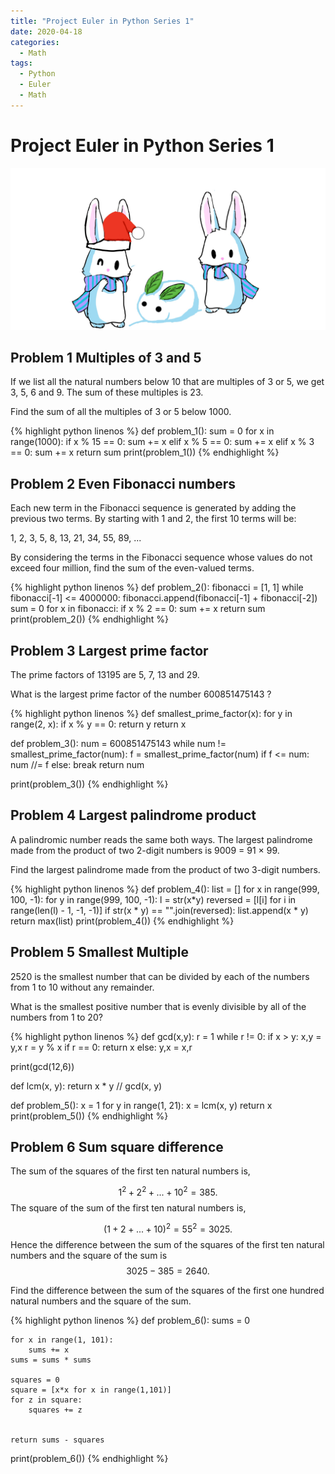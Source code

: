 ```yaml
---
title: "Project Euler in Python Series 1"
date: 2020-04-18
categories:
  - Math
tags:
  - Python
  - Euler
  - Math
---
```


# Project Euler in Python Series 1

![](/assets/images/snowbunny.jpg)

## Problem 1 Multiples of 3 and 5


If we list all the natural numbers below 10 that are multiples of 3 or 5, we get 3, 5, 6 and 9. The sum of these multiples is 23.

Find the sum of all the multiples of 3 or 5 below 1000.


{% highlight python linenos %}
def problem_1():
    sum = 0
    for x in range(1000):
        if x % 15 == 0:
            sum += x
        elif x % 5 == 0:
            sum += x
        elif x % 3 == 0:
            sum += x
    return sum
print(problem_1())
{% endhighlight %}


## Problem 2 Even Fibonacci numbers

Each new term in the Fibonacci sequence is generated by adding the previous two terms. By starting with 1 and 2, the first 10 terms will be:

1, 2, 3, 5, 8, 13, 21, 34, 55, 89, ...

By considering the terms in the Fibonacci sequence whose values do not exceed four million, find the sum of the even-valued terms.


{% highlight python linenos %}
def problem_2():
    fibonacci = [1, 1]
    while fibonacci[-1] <= 4000000:
        fibonacci.append(fibonacci[-1] + fibonacci[-2])
    sum = 0
    for x in fibonacci:
        if x % 2 == 0:
            sum += x
    return sum
print(problem_2())
{% endhighlight %}

## Problem 3 Largest prime factor
The prime factors of 13195 are 5, 7, 13 and 29.

What is the largest prime factor of the number 600851475143 ?


{% highlight python linenos %}
def smallest_prime_factor(x):
    for y in range(2, x):
        if x % y == 0:
            return y
    return x

def problem_3():
    num = 600851475143
    while num != smallest_prime_factor(num):
        f = smallest_prime_factor(num)
        if f <= num:
            num //= f
        else:
            break
    return num

print(problem_3())
{% endhighlight %}

## Problem 4 Largest palindrome product
A palindromic number reads the same both ways. The largest palindrome made from the product of two 2-digit numbers is 9009 = 91 × 99.

Find the largest palindrome made from the product of two 3-digit numbers.

{% highlight python linenos %}
def problem_4():
    list = []
    for x in range(999, 100, -1):
        for y in range(999, 100, -1):
            l = str(x*y)
            reversed = [l[i] for i in range(len(l) - 1, -1, -1)]
            if str(x * y) == "".join(reversed):
                 list.append(x * y)
    return max(list)
print(problem_4())
{% endhighlight %}

## Problem 5 Smallest Multiple
2520 is the smallest number that can be divided by each of the numbers from 1 to 10 without any remainder.

What is the smallest positive number that is evenly divisible by all of the numbers from 1 to 20?

{% highlight python linenos %}
def gcd(x,y):
    r = 1
    while r != 0:
        if x > y:
            x,y = y,x
        r = y % x
        if r == 0:
            return x
        else:
            y,x = x,r
            
print(gcd(12,6))

def lcm(x, y):
    return x * y // gcd(x, y)

def problem_5():
    x = 1
    for y in range(1, 21):
        x = lcm(x, y)
    return x
print(problem_5())
{% endhighlight %}

## Problem 6 Sum square difference
   

The sum of the squares of the first ten natural numbers is,

$$1^2+2^2+...+10^2=385.$$
The square of the sum of the first ten natural numbers is,

$$(1+2+...+10)^2=55^2=3025.$$
Hence the difference between the sum of the squares of the first ten natural numbers and the square of the sum is $$3025−385=2640.$$

Find the difference between the sum of the squares of the first one hundred natural numbers and the square of the sum.

{% highlight python linenos %}
def problem_6():
    sums = 0
    
    for x in range(1, 101):
        sums += x
    sums = sums * sums
    
    squares = 0
    square = [x*x for x in range(1,101)]
    for z in square:
        squares += z
    
    
    return sums - squares
print(problem_6())
{% endhighlight %}